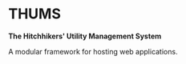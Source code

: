 # THUMS
**The Hitchhikers' Utility Management System**

A modular framework for hosting web applications.
